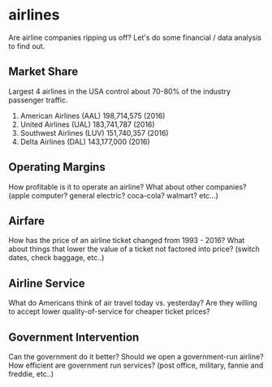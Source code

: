 # airlines
Are airline companies ripping us off?
Let's do some financial / data analysis to find out.

## Market Share
Largest 4 airlines in the USA control about 70-80% of the industry passenger traffic.
1. American Airlines (AAL)   198,714,575 (2016)  
2. United Airlines (UAL)     183,741,787 (2016)
3. Southwest Airlines (LUV)  151,740,357 (2016)
4. Delta Airlines (DAL)      143,177,000 (2016)

## Operating Margins
How profitable is it to operate an airline?
What about other companies? (apple computer? general electric? coca-cola? walmart? etc...)

## Airfare
How has the price of an airline ticket changed from 1993 - 2016?
What about things that lower the value of a ticket not factored into price? (switch dates, check baggage, etc..)

## Airline Service
What do Americans think of air travel today vs. yesterday?
Are they willing to accept lower quality-of-service for cheaper ticket prices?

## Government Intervention
Can the government do it better? Should we open a government-run airline?
How efficient are government run services? (post office, military, fannie and freddie, etc..)

